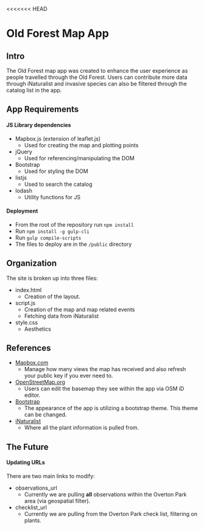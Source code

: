 <<<<<<< HEAD
# Old Forest Map App

## Intro
The Old Forest map app was created to enhance the user experience as people travelled through the Old Forest. Users can contribute more data through iNaturalist and invasive species can also be filtered through the catalog list in the app.


## App Requirements

#### JS Library dependencies
* Mapbox.js (extension of leaflet.js)
  * Used for creating the map and plotting points
* jQuery
  * Used for referencing/manipulating the DOM
* Bootstrap
  * Used for styling the DOM
* listjs
  * Used to search the catalog
* lodash
  * Utility functions for JS

#### Deployment
* From the root of the repository run `npm install`
* Run `npm install -g gulp-cli`
* Run `gulp compile-scripts`
* The files to deploy are in the `/public` directory

## Organization
The site is broken up into three files:
* index.html
  * Creation of the layout.
* script.js
  * Creation of the map and map related events
  * Fetching data from iNaturalist
* style.css
  * Aesthetics

## References
* [Mapbox.com](http://mapbox.com)
  * Manage how many views the map has received and also refresh your public key if you ever need to.
* [OpenStreetMap.org](http://openstreetmap.org/)
  * Users can edit the basemap they see within the app via OSM iD editor.
* [Bootstrap](http://getbootstrap.com)
  * The appearance of the app is utilizing a bootstrap theme. This theme can be changed.
* [iNaturalist](http://inaturalist.org/)
  * Where all the plant information is pulled from.

## The Future
#### Updating URLs
There are two main links to modify:
  * observations_url
    * Currently we are pulling **all** observations within the Overton Park area (via geospatial filter).
  * checklist_url
    * Currently we are pulling from the Overton Park check list, filtering on plants.
